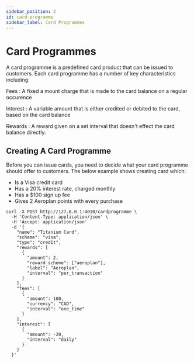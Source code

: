 ```yaml
---
sidebar_position: 2
id: card-programme
sidebar_label: Card Programmes
---
```


# Card Programmes

A card programme is a predefined card product that can be issued to customers. Each card programme has a number of key characteristics including:

Fees
: A fixed a mount charge that is made to the card balance on a regular occurence

Interest
: A variable amount that is either credited or debited to the card, based on the card balance

Rewards
: A reward given on a set interval that doesn't effect the card balance directly.

## Creating A Card Programme

Before you can issue cards, you need to decide what your card programme should offer to customers. The below example shows creating card which:

* Is a Visa credit card
* Has a 20% interest rate, charged monthly
* Has a $100 sign up fee
* Gives 2 Aeroplan points with every purchase

```shell
curl -X POST http://127.0.0.1:4010/cardprogramme \
  -H 'Content-Type: application/json' \
  -H 'Accept: application/json'
  -d '{
    "name": "Titanium Card",
    "scheme": "visa",
    "type": "credit",
    "rewards": [
      {
        "amount": 2,
        "reward_scheme": ["aeroplan"],
        "label": "Aeroplan",
        "interval": "per_transaction"
      }
    ],
    "fees": [
      {
        "amount": 100,
        "currency": "CAD",
        "interval": "one_time"
      }
    ],
    "interest": [
      {
        "amount": -20,
        "interval": "daily"
      }
    ]
  }'
```